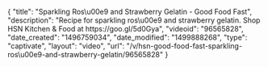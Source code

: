 {
    "title": "Sparkling Ros\u00e9 and Strawberry Gelatin - Good Food Fast",
    "description": "Recipe for sparkling ros\u00e9 and strawberry gelatin. Shop HSN Kitchen & Food at https:\/\/goo.gl\/5d0Gya",
    "videoid": "96565828",
    "date_created": "1496759034",
    "date_modified": "1499888268",
    "type": "captivate",
    "layout": "video",
    "url": "\/v\/hsn-good-food-fast-sparkling-ros\u00e9-and-strawberry-gelatin\/96565828"
}